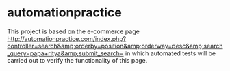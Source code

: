 # automationpractice
 This project is based on the e-commerce page http://automationpractice.com/index.php?controller=search&amp;orderby=position&amp;orderway=desc&amp;search_query=papa+ritya&amp;submit_search= in which automated tests will be carried out to verify the functionality of this page.
